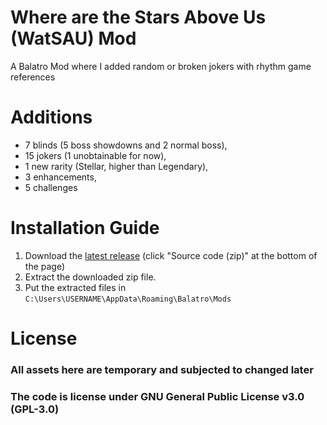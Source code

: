# Where are the Stars Above Us (WatSAU) Mod

A Balatro Mod where I added random or broken jokers with rhythm game references



# Additions

- 7 blinds (5 boss showdowns and 2 normal boss),
- 15 jokers (1 unobtainable for now),
- 1 new rarity (Stellar, higher than Legendary),
- 3 enhancements,
- 5 challenges

# Installation Guide

1. Download the [latest release](https://github.com/M3galodn81/WatSAU/releases/) (click "Source code (zip)" at the bottom of the page)
2. Extract the downloaded zip file.
3. Put the extracted files in `C:\Users\USERNAME\AppData\Roaming\Balatro\Mods`

# License

### All assets here are temporary and subjected to changed later
### The code is license under GNU General Public License v3.0 (GPL-3.0)